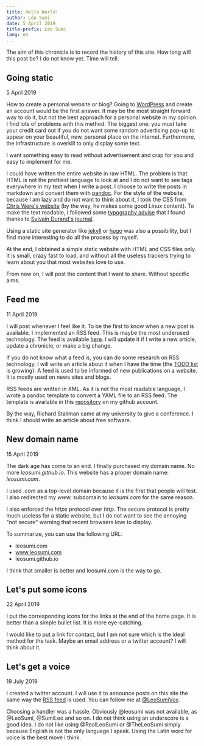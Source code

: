 ```yaml
---
title: Hello World!
author: Léo Sumi
date: 5 April 2019
title-prefix: Léo Sumi
lang: en
...
```


The aim of this chronicle is to record the history of this site. How long will this post be? I do not know yet. Time will tell.

## Going static

5 April 2019

How to create a personal website or blog? Going to [WordPress](https://wordpress.com/) and create an account would be the first answer. It may be the most straight forward way to do it, but not the best approach for a personal website in my opinion. I find lots of problems with this method. The biggest one: you must take your credit card out if you do not want some random advertising pop-up to appear on your beautiful, new, personal place on the internet. Furthermore, the infrastructure is overkill to only display some text.

I want something easy to read without advertisement and crap for you and easy to implement for me.

I could have written the entire website in raw HTML. The problem is that HTML is not the prettiest language to look at and I do not want to see tags everywhere in my text when I write a post. I choose to write the posts in markdown and convert them with [pandoc](https://pandoc.org/). For the style of the website, because I am lazy and do not want to think about it, I took the CSS from [Chris Were's website](https://chriswere.neocities.org/) (by the way, he makes some good Linux content). To make the text readable, I followed some [typography advise](http://webtypography.net/) that I found thanks to [Sylvain Durand's journal](https://www.sylvaindurand.org/).

Using a static site generator like [jekyll](https://jekyllrb.com/) or [hugo](https://gohugo.io/) was also a possibility, but I find more interesting to do all the process by myself.

At the end, I obtained a simple static website with HTML and CSS files only. It is small, crazy fast to load, and without all the useless trackers trying to learn about you that most websites love to use.

From now on, I will post the content that I want to share. Without specific aims.

## Feed me

11 April 2019

I will post whenever I feel like it. To be the first to know when a new post is available, I implemented an RSS feed. This is maybe the most underused technology. The feed is available [here](../feed.xml). I will update it if I write a new article, update a chronicle, or make a big change.

If you do not know what a feed is, you can do some research on RSS technology. I will write an article about it when I have the time (the [TODO list](../lists/todo-list.html) is growing). A feed is used to be informed of new publications on a website. It is mostly used on news sites and blogs.

RSS feeds are written in XML. As it is not the most readable language, I wrote a pandoc template to convert a YAML file to an RSS feed. The template is available in this [repository](https://github.com/leosumi/pandoc-rss-template) on my github account.

By the way, Richard Stallman came at my university to give a conference. I think I should write an article about free software.

## New domain name

15 April 2019

The dark age has come to an end. I finally purchased my domain name. No more *leosumi.github.io*. This website has a proper domain name: *leosumi.com*.

I used *.com* as a top-level domain because it is the first that people will test. I also redirected my *www.* subdomain to *leosumi.com* for the same reason.

I also enforced the *https* protocol over *http*. The secure protocol is pretty much useless for a static website, but I do not want to see the annoying "not secure" warning that recent browsers love to display.

To summarize, you can use the following URL:

* leosumi.com
* www.leosumi.com
* leosumi.github.io

I think that smaller is better and leosumi.com is the way to go.

## Let's put some icons

22 April 2019

I put the corresponding icons for the links at the end of the home page. It is better than a simple bullet list. It is more eye-catching.

I would like to put a link for contact, but I am not sure which is the ideal method for the task. Maybe an email address or a twitter account? I will think about it.

## Let's get a voice

19 July 2019

I created a twitter account. I will use it to announce posts on this site the same way the [RSS feed](../feed.xml) is used. You can follow me at [\@LeoSumiVox](https://twitter.com/LeoSumiVox).

Choosing a handler was a hassle. Obviously @leosumi was not available, as @LeoSumi, @SumiLeo and so on. I do not think using an underscore is a good idea. I do not like using @RealLeoSumi or @TheLeoSumi simply because English is not the only language I speak. Using the Latin word for voice is the best move I think.
